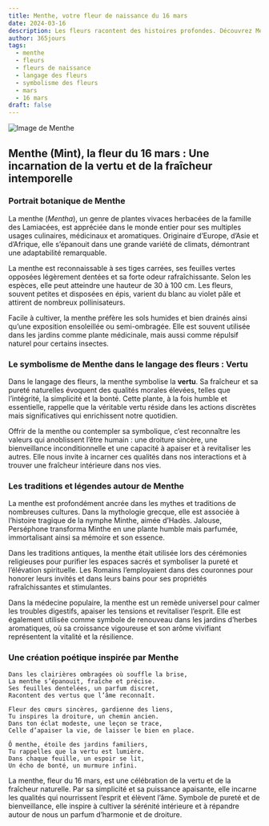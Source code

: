 ```yaml
---
title: Menthe, votre fleur de naissance du 16 mars
date: 2024-03-16
description: Les fleurs racontent des histoires profondes. Découvrez Menthe, votre fleur de naissance du 16 mars, ses symboles et récits fascinants. Plongez dans sa signification et son langage unique dans l'art floral.
author: 365jours
tags:
  - menthe
  - fleurs
  - fleurs de naissance
  - langage des fleurs
  - symbolisme des fleurs
  - mars
  - 16 mars
draft: false
---
```



![Image de Menthe](https://cdn.pixabay.com/photo/2019/09/18/18/18/peppermint-4487398_1280.jpg#center)


## Menthe (Mint), la fleur du 16 mars : Une incarnation de la vertu et de la fraîcheur intemporelle

### Portrait botanique de Menthe

La menthe (_Mentha_), un genre de plantes vivaces herbacées de la famille des Lamiacées, est appréciée dans le monde entier pour ses multiples usages culinaires, médicinaux et aromatiques. Originaire d’Europe, d’Asie et d’Afrique, elle s’épanouit dans une grande variété de climats, démontrant une adaptabilité remarquable.

La menthe est reconnaissable à ses tiges carrées, ses feuilles vertes opposées légèrement dentées et sa forte odeur rafraîchissante. Selon les espèces, elle peut atteindre une hauteur de 30 à 100 cm. Les fleurs, souvent petites et disposées en épis, varient du blanc au violet pâle et attirent de nombreux pollinisateurs.

Facile à cultiver, la menthe préfère les sols humides et bien drainés ainsi qu’une exposition ensoleillée ou semi-ombragée. Elle est souvent utilisée dans les jardins comme plante médicinale, mais aussi comme répulsif naturel pour certains insectes.

### Le symbolisme de Menthe dans le langage des fleurs : Vertu

Dans le langage des fleurs, la menthe symbolise la **vertu**. Sa fraîcheur et sa pureté naturelles évoquent des qualités morales élevées, telles que l’intégrité, la simplicité et la bonté. Cette plante, à la fois humble et essentielle, rappelle que la véritable vertu réside dans les actions discrètes mais significatives qui enrichissent notre quotidien.

Offrir de la menthe ou contempler sa symbolique, c’est reconnaître les valeurs qui anoblissent l’être humain : une droiture sincère, une bienveillance inconditionnelle et une capacité à apaiser et à revitaliser les autres. Elle nous invite à incarner ces qualités dans nos interactions et à trouver une fraîcheur intérieure dans nos vies.

### Les traditions et légendes autour de Menthe

La menthe est profondément ancrée dans les mythes et traditions de nombreuses cultures. Dans la mythologie grecque, elle est associée à l’histoire tragique de la nymphe Minthe, aimée d’Hadès. Jalouse, Perséphone transforma Minthe en une plante humble mais parfumée, immortalisant ainsi sa mémoire et son essence.

Dans les traditions antiques, la menthe était utilisée lors des cérémonies religieuses pour purifier les espaces sacrés et symboliser la pureté et l’élévation spirituelle. Les Romains l’employaient dans des couronnes pour honorer leurs invités et dans leurs bains pour ses propriétés rafraîchissantes et stimulantes.

Dans la médecine populaire, la menthe est un remède universel pour calmer les troubles digestifs, apaiser les tensions et revitaliser l’esprit. Elle est également utilisée comme symbole de renouveau dans les jardins d’herbes aromatiques, où sa croissance vigoureuse et son arôme vivifiant représentent la vitalité et la résilience.

### Une création poétique inspirée par Menthe

```
Dans les clairières ombragées où souffle la brise,  
La menthe s’épanouit, fraîche et précise.  
Ses feuilles dentelées, un parfum discret,  
Racontent des vertus que l’âme reconnaît.  

Fleur des cœurs sincères, gardienne des liens,  
Tu inspires la droiture, un chemin ancien.  
Dans ton éclat modeste, une leçon se trace,  
Celle d’apaiser la vie, de laisser le bien en place.  

Ô menthe, étoile des jardins familiers,  
Tu rappelles que la vertu est lumière.  
Dans chaque feuille, un espoir se lit,  
Un écho de bonté, un murmure infini.  
```

La menthe, fleur du 16 mars, est une célébration de la vertu et de la fraîcheur naturelle. Par sa simplicité et sa puissance apaisante, elle incarne les qualités qui nourrissent l’esprit et élèvent l’âme. Symbole de pureté et de bienveillance, elle inspire à cultiver la sérénité intérieure et à répandre autour de nous un parfum d’harmonie et de droiture.


